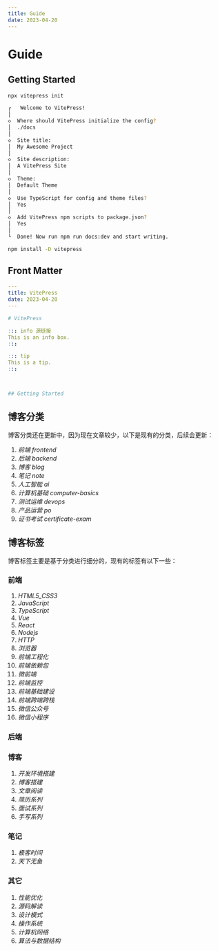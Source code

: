 ```yaml
---
title: Guide
date: 2023-04-20
---
```


# Guide



## Getting Started

```bash
npx vitepress init

┌   Welcome to VitePress! 
│
◇  Where should VitePress initialize the config?
│  ./docs
│
◇  Site title:
│  My Awesome Project
│
◇  Site description:
│  A VitePress Site
│
◇  Theme:
│  Default Theme
│
◇  Use TypeScript for config and theme files?
│  Yes
│
◇  Add VitePress npm scripts to package.json?
│  Yes
│
└  Done! Now run npm run docs:dev and start writing.
```

```bash
npm install -D vitepress
```



## Front Matter

```yaml
---
title: VitePress
date: 2023-04-20
---

# VitePress

::: info 源链接
This is an info box.
:::

::: tip
This is a tip.
:::



## Getting Started
```



## 博客分类

博客分类还在更新中，因为现在文章较少，以下是现有的分类，后续会更新：

1.  *前端  frontend*
2.  *后端  backend*
3.  *博客  blog*
4.  *笔记  note*
5.  *人工智能  ai*
6.  *计算机基础  computer-basics*
7.  *测试运维  devops*
8.  *产品运营  po*
9.  *证书考试 certificate-exam*



## 博客标签

博客标签主要是基于分类进行细分的，现有的标签有以下一些：

### 前端

1.  *HTML5_CSS3*
2.  *JavaScript*
3.  *TypeScript*
4.  *Vue*
5.  *React*
6.  *Nodejs*
7.  *HTTP*
8.  *浏览器*
9.  *前端工程化*
10.  *前端依赖包*
11.  *微前端*
12.  *前端监控*
13.  *前端基础建设*
14.  *前端跨端跨栈*
15.  *微信公众号*
16.  *微信小程序*



### 后端



### 博客

1. *开发环境搭建*
2. *博客搭建*
3. *文章阅读*
4. *简历系列*
5. *面试系列*
6. *手写系列*



### 笔记

1. *极客时间*
2. *天下无鱼*



### 其它

1.  *性能优化*
2.  *源码解读*
3.  *设计模式*
4.  *操作系统*
5.  *计算机网络*
6.  *算法与数据结构*



